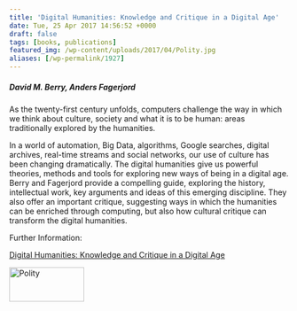 ```yaml
---
title: 'Digital Humanities: Knowledge and Critique in a Digital Age'
date: Tue, 25 Apr 2017 14:56:52 +0000
draft: false
tags: [books, publications]
featured_img: /wp-content/uploads/2017/04/Polity.jpg
aliases: [/wp-permalink/1927]
---
```


<div class="entry-post"><h5>David M. Berry, Anders Fagerjord</h5>
As the twenty-first century unfolds, computers challenge the way in which we think about culture, society and what it is to be human: areas traditionally explored by the humanities.

In a world of automation, Big Data, algorithms, Google searches, digital archives, real-time streams and social networks, our use of culture has been changing dramatically. The digital humanities give us powerful theories, methods and tools for exploring new ways of being in a digital age. Berry and Fagerjord provide a compelling guide, exploring the history, intellectual work, key arguments and ideas of this emerging discipline. They also offer an important critique, suggesting ways in which the humanities can be enriched through computing, but also how cultural critique can transform the digital humanities.

Further Information:

<a href="http://politybooks.com/bookdetail/?isbn=9780745697659">Digital Humanities: Knowledge and Critique in a Digital Age</a>

<img class="alignleft size-full wp-image-1923" src="/wp-content/uploads/2017/04/Polity.jpg" alt="Polity" width="135" height="62" /></div>